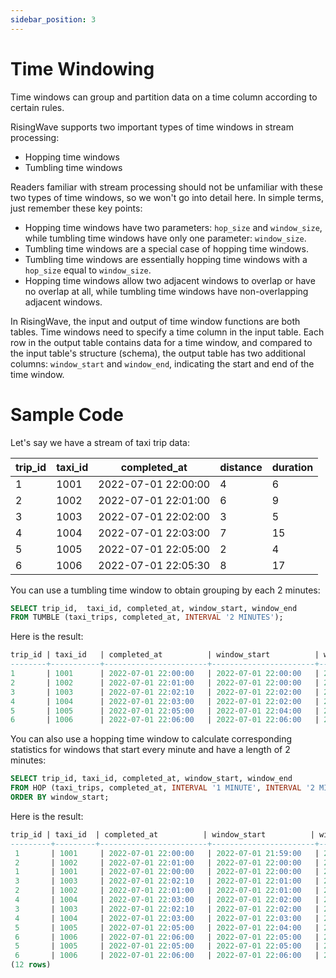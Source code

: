 ```yaml
---
sidebar_position: 3
---
```


# Time Windowing

Time windows can group and partition data on a time column according to certain rules.

RisingWave supports two important types of time windows in stream processing:

- Hopping time windows
- Tumbling time windows

Readers familiar with stream processing should not be unfamiliar with these two types of time windows, so we won't go into detail here. In simple terms, just remember these key points:

* Hopping time windows have two parameters: `hop_size` and `window_size`, while tumbling time windows have only one parameter: `window_size`.
* Tumbling time windows are a special case of hopping time windows.
* Tumbling time windows are essentially hopping time windows with a `hop_size` equal to `window_size`.
* Hopping time windows allow two adjacent windows to overlap or have no overlap at all, while tumbling time windows have non-overlapping adjacent windows.

In RisingWave, the input and output of time window functions are both tables. Time windows need to specify a time column in the input table. Each row in the output table contains data for a time window, and compared to the input table's structure (schema), the output table has two additional columns: `window_start` and `window_end`, indicating the start and end of the time window.

# Sample Code

Let's say we have a stream of taxi trip data:

| trip_id | taxi_id | completed_at        | distance | duration |
| ------- | ------- | ------------------- | -------- | -------- |
| 1       | 1001    | 2022-07-01 22:00:00 | 4        | 6        |
| 2       | 1002    | 2022-07-01 22:01:00 | 6        | 9        |
| 3       | 1003    | 2022-07-01 22:02:00 | 3        | 5        |
| 4       | 1004    | 2022-07-01 22:03:00 | 7        | 15       |
| 5       | 1005    | 2022-07-01 22:05:00 | 2        | 4        |
| 6       | 1006    | 2022-07-01 22:05:30 | 8        | 17       |

You can use a tumbling time window to obtain grouping by each 2 minutes:

```sql
SELECT trip_id,  taxi_id, completed_at, window_start, window_end
FROM TUMBLE (taxi_trips, completed_at, INTERVAL '2 MINUTES');
```

Here is the result:

```sql
trip_id | taxi_id   | completed_at          | window_start          | window_end 
--------+-----------+-----------------------+-----------------------+---------------------
1       | 1001      | 2022-07-01 22:00:00   | 2022-07-01 22:00:00   | 2022-07-01 22:02:00
2       | 1002      | 2022-07-01 22:01:00   | 2022-07-01 22:00:00   | 2022-07-01 22:02:00
3       | 1003      | 2022-07-01 22:02:10   | 2022-07-01 22:02:00   | 2022-07-01 22:04:00
4       | 1004      | 2022-07-01 22:03:00   | 2022-07-01 22:02:00   | 2022-07-01 22:04:00
5       | 1005      | 2022-07-01 22:05:00   | 2022-07-01 22:04:00   | 2022-07-01 22:06:00
6       | 1006      | 2022-07-01 22:06:00   | 2022-07-01 22:06:00   | 2022-07-01 22:08:00
```

You can also use a hopping time window to calculate corresponding statistics for windows that start every minute and have a length of 2 minutes:

```sql
SELECT trip_id, taxi_id, completed_at, window_start, window_end
FROM HOP (taxi_trips, completed_at, INTERVAL '1 MINUTE', INTERVAL '2 MINUTES')
ORDER BY window_start;
```

Here is the result:

```sql
trip_id | taxi_id  | completed_at          | window_start          | window_end 
---------+---------+------------------------+-----------------------+--------------------
 1       | 1001     | 2022-07-01 22:00:00   | 2022-07-01 21:59:00   | 2022-07-01 22:01:00
 2       | 1002     | 2022-07-01 22:01:00   | 2022-07-01 22:00:00   | 2022-07-01 22:02:00
 1       | 1001     | 2022-07-01 22:00:00   | 2022-07-01 22:00:00   | 2022-07-01 22:02:00
 3       | 1003     | 2022-07-01 22:02:10   | 2022-07-01 22:01:00   | 2022-07-01 22:03:00
 2       | 1002     | 2022-07-01 22:01:00   | 2022-07-01 22:01:00   | 2022-07-01 22:03:00
 4       | 1004     | 2022-07-01 22:03:00   | 2022-07-01 22:02:00   | 2022-07-01 22:04:00
 3       | 1003     | 2022-07-01 22:02:10   | 2022-07-01 22:02:00   | 2022-07-01 22:04:00
 4       | 1004     | 2022-07-01 22:03:00   | 2022-07-01 22:03:00   | 2022-07-01 22:05:00
 5       | 1005     | 2022-07-01 22:05:00   | 2022-07-01 22:04:00   | 2022-07-01 22:06:00
 6       | 1006     | 2022-07-01 22:06:00   | 2022-07-01 22:05:00   | 2022-07-01 22:07:00
 5       | 1005     | 2022-07-01 22:05:00   | 2022-07-01 22:05:00   | 2022-07-01 22:07:00
 6       | 1006     | 2022-07-01 22:06:00   | 2022-07-01 22:06:00   | 2022-07-01 22:08:00
(12 rows)
```